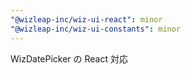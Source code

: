```yaml
---
"@wizleap-inc/wiz-ui-react": minor
"@wizleap-inc/wiz-ui-constants": minor
---
```


WizDatePicker の React 対応
